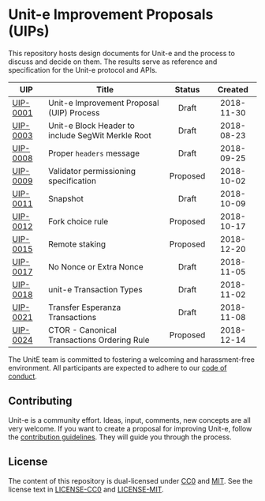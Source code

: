 # Unit-e Improvement Proposals (UIPs)

This repository hosts design documents for Unit-e and the process to discuss and
decide on them. The results serve as reference and specification for the Unit-e
protocol and APIs.

| UIP | Title | Status | Created |
|---|---|:---:|:---:|
|[UIP-0001](https://github.com/dtr-org/uips/blob/master/UIP-0001.md)|Unit-e Improvement Proposal (UIP) Process|Draft|2018-11-30|
|[UIP-0003](https://github.com/dtr-org/uips/blob/master/UIP-0003.md)|Unit-e Block Header to include SegWit Merkle Root|Draft|2018-08-23|
|[UIP-0008](https://github.com/dtr-org/uips/blob/master/UIP-0008.md)|Proper `headers` message|Draft|2018-09-25|
|[UIP-0009](https://github.com/dtr-org/uips/blob/master/UIP-0009.md)|Validator permissioning specification|Proposed|2018-10-02|
|[UIP-0011](https://github.com/dtr-org/uips/blob/master/UIP-0011.md)|Snapshot|Draft|2018-10-09|
|[UIP-0012](https://github.com/dtr-org/uips/blob/master/UIP-0012.md)|Fork choice rule|Proposed|2018-10-17|
|[UIP-0015](https://github.com/dtr-org/uips/blob/master/UIP-0015.md)|Remote staking|Proposed|2018-12-20|
|[UIP-0017](https://github.com/dtr-org/uips/blob/master/UIP-0017.md)|No Nonce or Extra Nonce|Draft|2018-11-05|
|[UIP-0018](https://github.com/dtr-org/uips/blob/master/UIP-0018.md)|unit-e Transaction Types|Draft|2018-11-02|
|[UIP-0021](https://github.com/dtr-org/uips/blob/master/UIP-0021.md)|Transfer Esperanza Transactions|Draft|2018-11-08|
|[UIP-0024](https://github.com/dtr-org/uips/blob/master/UIP-0024.md)|CTOR - Canonical Transactions Ordering Rule|Proposed|2018-12-14|

The UnitE team is committed to fostering a welcoming and harassment-free
environment. All participants are expected to adhere to our [code of
conduct](CODE_OF_CONDUCT.md).

## Contributing

Unit-e is a community effort. Ideas, input, comments, new concepts are all very
welcome. If you want to create a proposal for improving Unit-e, follow the
[contribution guidelines](CONTRIBUTING.md). They will guide you through the
process.

## License

The content of this repository is dual-licensed under
[CC0](https://creativecommons.org/publicdomain/zero/1.0/) and
[MIT](https://opensource.org/licenses/MIT). See the license text in
[LICENSE-CC0](LICENSE-CC0) and [LICENSE-MIT](LICENSE-MIT).
